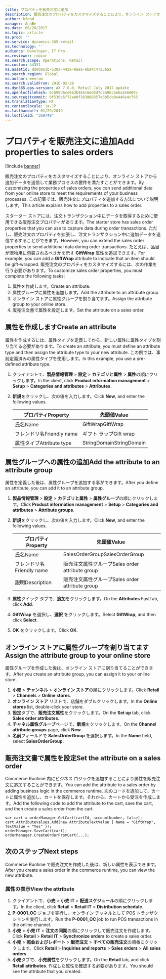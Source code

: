 ```yaml
---
title: プロパティを販売注文に追加
description: 販売注文のプロパティをカスタマイズすることにより、オンライン ストアから追加データを送信して業務プロセスの要件を満たすことができます。 この記事では、販売注文にプロパティを追加する方法について説明します。
author: kfend
manager: AnnBe
ms.date: 06/20/2017
ms.topic: article
ms.prod: ''
ms.service: dynamics-365-retail
ms.technology: ''
audience: Developer, IT Pro
ms.reviewer: robinr
ms.search.scope: Operations, Retail
ms.custom: 44351
ms.assetid: dd9b86cb-630a-4429-9aea-8ba4c4723baa
ms.search.region: Global
ms.author: meeram
ms.search.validFrom: 2016-02-28
ms.dyn365.ops.version: AX 7.0.0, Retail July 2017 update
ms.openlocfilehash: 6cb99d6ce863b464c6ed8d7c3a96c5e6a2e8e04c
ms.sourcegitcommit: 0f530e5f72a40f383868957a6b5cb0e446e4c795
ms.translationtype: HT
ms.contentlocale: ja-JP
ms.lasthandoff: 01/29/2019
ms.locfileid: "369748"
---
```

# <a name="add-properties-to-sales-orders"></a><span data-ttu-id="5e59b-104">プロパティを販売注文に追加</span><span class="sxs-lookup"><span data-stu-id="5e59b-104">Add properties to sales orders</span></span>

[!include [banner](../includes/banner.md)]

<span data-ttu-id="5e59b-105">販売注文のプロパティをカスタマイズすることにより、オンライン ストアから追加データを送信して業務プロセスの要件を満たすことができます。</span><span class="sxs-lookup"><span data-stu-id="5e59b-105">By customizing the properties of sales orders, you can send additional data from your online store to meet the requirements of your business processes.</span></span> <span data-ttu-id="5e59b-106">この記事では、販売注文にプロパティを追加する方法について説明します。</span><span class="sxs-lookup"><span data-stu-id="5e59b-106">This article explains how to add properties to a sales order.</span></span>

<span data-ttu-id="5e59b-107">スターター ストアには、注文トランザクション中にデータを取得するために使用できる販売注文プロパティがあります。</span><span class="sxs-lookup"><span data-stu-id="5e59b-107">The starter store has sales order properties that you can use to capture data during order transactions.</span></span> <span data-ttu-id="5e59b-108">ただし、販売注文のプロパティを拡張し、注文トランザクション中に追加データを送信するすることができます。</span><span class="sxs-lookup"><span data-stu-id="5e59b-108">However, you can extend the sales order properties to send additional data during order transactions.</span></span> <span data-ttu-id="5e59b-109">たとえば、品目が贈物用に包装されるべきかを示す **GiftWrap** 属性を追加できます。</span><span class="sxs-lookup"><span data-stu-id="5e59b-109">For example, you can add a **GiftWrap** attribute to indicate that an item should be gift-wrapped.</span></span> <span data-ttu-id="5e59b-110">販売注文のプロパティをカスタマイズするには、次の作業を行う必要があります。</span><span class="sxs-lookup"><span data-stu-id="5e59b-110">To customize sales order properties, you must complete the following tasks:</span></span>

1.  <span data-ttu-id="5e59b-111">属性を作成します。</span><span class="sxs-lookup"><span data-stu-id="5e59b-111">Create an attribute.</span></span>
2.  <span data-ttu-id="5e59b-112">属性グループに属性を追加します。</span><span class="sxs-lookup"><span data-stu-id="5e59b-112">Add the attribute to an attribute group.</span></span>
3.  <span data-ttu-id="5e59b-113">オンライン ストアに属性グループを割り当てます。</span><span class="sxs-lookup"><span data-stu-id="5e59b-113">Assign the attribute group to your online store.</span></span>
4.  <span data-ttu-id="5e59b-114">販売注文書で属性を設定します。</span><span class="sxs-lookup"><span data-stu-id="5e59b-114">Set the attribute on a sales order.</span></span>

## <a name="create-an-attribute"></a><span data-ttu-id="5e59b-115">属性を作成します</span><span class="sxs-lookup"><span data-stu-id="5e59b-115">Create an attribute</span></span>
<span data-ttu-id="5e59b-116">属性を作成するには、属性タイプを定義してから、新しい属性に属性タイプを割り当てる必要があります。</span><span class="sxs-lookup"><span data-stu-id="5e59b-116">To create an attribute, you must define an attribute type and then assign the attribute type to your new attribute.</span></span> <span data-ttu-id="5e59b-117">この例では、事前定義済みの属性タイプを使用します。</span><span class="sxs-lookup"><span data-stu-id="5e59b-117">In this example, you use a pre-defined attribute type.</span></span>

1.  <span data-ttu-id="5e59b-118">クライアントで、**製品情報管理** &gt; **設定** &gt; **カテゴリと属性** &gt; **属性**の順にクリックします。</span><span class="sxs-lookup"><span data-stu-id="5e59b-118">In the client, click **Product information management** &gt; **Setup** &gt; **Categories and attributes** &gt; **Attributes**.</span></span>
2.  <span data-ttu-id="5e59b-119">**新規**をクリックし、次の値を入力します。</span><span class="sxs-lookup"><span data-stu-id="5e59b-119">Click **New**, and enter the following values.</span></span>

    | <span data-ttu-id="5e59b-120">プロパティ</span><span class="sxs-lookup"><span data-stu-id="5e59b-120">Property</span></span>       | <span data-ttu-id="5e59b-121">先頭値</span><span class="sxs-lookup"><span data-stu-id="5e59b-121">Value</span></span>        |
    |----------------|--------------|
    | <span data-ttu-id="5e59b-122">氏名</span><span class="sxs-lookup"><span data-stu-id="5e59b-122">Name</span></span>           | <span data-ttu-id="5e59b-123">GiftWrap</span><span class="sxs-lookup"><span data-stu-id="5e59b-123">GiftWrap</span></span>     |
    | <span data-ttu-id="5e59b-124">フレンドリ名</span><span class="sxs-lookup"><span data-stu-id="5e59b-124">Friendly name</span></span>  | <span data-ttu-id="5e59b-125">ギフト ラップ</span><span class="sxs-lookup"><span data-stu-id="5e59b-125">Gift wrap</span></span>    |
    | <span data-ttu-id="5e59b-126">属性タイプ</span><span class="sxs-lookup"><span data-stu-id="5e59b-126">Attribute type</span></span> | <span data-ttu-id="5e59b-127">StringDomain</span><span class="sxs-lookup"><span data-stu-id="5e59b-127">StringDomain</span></span> |

## <a name="add-the-attribute-to-an-attribute-group"></a><span data-ttu-id="5e59b-128">属性グループへの属性の追加</span><span class="sxs-lookup"><span data-stu-id="5e59b-128">Add the attribute to an attribute group</span></span>
<span data-ttu-id="5e59b-129">属性を定義した後は、属性グループを追加する事ができます。</span><span class="sxs-lookup"><span data-stu-id="5e59b-129">After you define an attribute, you can add it to an attribute group.</span></span>

1.  <span data-ttu-id="5e59b-130">**製品情報管理** &gt; **設定** &gt; **カテゴリと属性** &gt; **属性グループ**の順にクリックします。</span><span class="sxs-lookup"><span data-stu-id="5e59b-130">Click **Product information management** &gt; **Setup** &gt; **Categories and attributes** &gt; **Attribute groups**.</span></span>
2.  <span data-ttu-id="5e59b-131">**新規**をクリックし、次の値を入力します。</span><span class="sxs-lookup"><span data-stu-id="5e59b-131">Click **New**, and enter the following values.</span></span>

    | <span data-ttu-id="5e59b-132">プロパティ</span><span class="sxs-lookup"><span data-stu-id="5e59b-132">Property</span></span>      | <span data-ttu-id="5e59b-133">先頭値</span><span class="sxs-lookup"><span data-stu-id="5e59b-133">Value</span></span>                       |
    |---------------|-----------------------------|
    | <span data-ttu-id="5e59b-134">氏名</span><span class="sxs-lookup"><span data-stu-id="5e59b-134">Name</span></span>          | <span data-ttu-id="5e59b-135">SalesOrderGroup</span><span class="sxs-lookup"><span data-stu-id="5e59b-135">SalesOrderGroup</span></span>             |
    | <span data-ttu-id="5e59b-136">フレンドリ名</span><span class="sxs-lookup"><span data-stu-id="5e59b-136">Friendly name</span></span> | <span data-ttu-id="5e59b-137">販売注文属性グループ</span><span class="sxs-lookup"><span data-stu-id="5e59b-137">Sales order attribute group</span></span> |
    | <span data-ttu-id="5e59b-138">説明</span><span class="sxs-lookup"><span data-stu-id="5e59b-138">Description</span></span>   | <span data-ttu-id="5e59b-139">販売注文属性グループ</span><span class="sxs-lookup"><span data-stu-id="5e59b-139">Sales order attribute group</span></span> |

3.  <span data-ttu-id="5e59b-140">**属性**クイック タブで、**追加**をクリックします。</span><span class="sxs-lookup"><span data-stu-id="5e59b-140">On the **Attributes** FastTab, click **Add**.</span></span>
4.  <span data-ttu-id="5e59b-141">**GiftWrap** を選択し、**選択** をクリックします。</span><span class="sxs-lookup"><span data-stu-id="5e59b-141">Select **GiftWrap**, and then click **Select**.</span></span>
5.  <span data-ttu-id="5e59b-142">**OK** をクリックします。</span><span class="sxs-lookup"><span data-stu-id="5e59b-142">Click **OK**.</span></span>

## <a name="assign-the-attribute-group-to-your-online-store"></a><span data-ttu-id="5e59b-143">オンライン ストアに属性グループを割り当てます</span><span class="sxs-lookup"><span data-stu-id="5e59b-143">Assign the attribute group to your online store</span></span>
<span data-ttu-id="5e59b-144">属性グループを作成した後は、オンライン ストアに割り当てることができます。</span><span class="sxs-lookup"><span data-stu-id="5e59b-144">After you create an attribute group, you can assign it to your online store.</span></span>

1.  <span data-ttu-id="5e59b-145">**小売** &gt; **チャンネル** &gt; **オンライン ストア**の順にクリックします。</span><span class="sxs-lookup"><span data-stu-id="5e59b-145">Click **Retail** &gt; **Channels** &gt; **Online stores**.</span></span>
2.  <span data-ttu-id="5e59b-146">**オンライン ストア** リストで、店舗をダブルクリックします。</span><span class="sxs-lookup"><span data-stu-id="5e59b-146">In the **Online stores** list, double-click your store.</span></span>
3.  <span data-ttu-id="5e59b-147">**設定**タブで、**販売注文属性**をクリックします。</span><span class="sxs-lookup"><span data-stu-id="5e59b-147">On the **Set up** tab, click **Sales order attributes**.</span></span>
4.  <span data-ttu-id="5e59b-148">**チャネル属性グループ**ページで、**新規**をクリックします。</span><span class="sxs-lookup"><span data-stu-id="5e59b-148">On the **Channel attribute groups** page, click **New**.</span></span>
5.  <span data-ttu-id="5e59b-149">**名前**フィールドで **SalesOrderGroup** を選択します。</span><span class="sxs-lookup"><span data-stu-id="5e59b-149">In the **Name** field, select **SalesOrderGroup**.</span></span>

## <a name="set-the-attribute-on-a-sales-order"></a><span data-ttu-id="5e59b-150">販売注文書で属性を設定</span><span class="sxs-lookup"><span data-stu-id="5e59b-150">Set the attribute on a sales order</span></span>
<span data-ttu-id="5e59b-151">Commerce Runtime 内にビジネス ロジックを追加することにより属性を販売注文に追加することができます。</span><span class="sxs-lookup"><span data-stu-id="5e59b-151">You can add the attribute to a sales order by adding business logic in the commerce runtime.</span></span> <span data-ttu-id="5e59b-152">次のコードを追加して、カートに属性を追加し、カートを保存します。それから、カートから受注を作成します。</span><span class="sxs-lookup"><span data-stu-id="5e59b-152">Add the following code to add the attribute to the cart, save the cart, and then create a sales order from the cart.</span></span>

    var cart = orderManager.GetCart(cartId, accountNumber, false);
    cart.AttributeValues.Add(new AttributeTextValue { Name = "GiftWrap", TextValue = "Yes" });
    orderManager.SaveCart(cart);
    orderManager.CreateOrderFromCart(...);

## <a name="next-steps"></a><span data-ttu-id="5e59b-153">次のステップ</span><span class="sxs-lookup"><span data-stu-id="5e59b-153">Next steps</span></span>
<span data-ttu-id="5e59b-154">Commerce Runtime で販売注文を作成した後は、新しい属性を表示できます。</span><span class="sxs-lookup"><span data-stu-id="5e59b-154">After you create a sales order in the commerce runtime, you can view the new attribute.</span></span>

### <a name="view-the-attribute"></a><span data-ttu-id="5e59b-155">属性の表示</span><span class="sxs-lookup"><span data-stu-id="5e59b-155">View the attribute</span></span>

1.  <span data-ttu-id="5e59b-156">クライアントで、**小売** &gt; **小売 IT** &gt; **配送スケジュール**の順にクリックします。</span><span class="sxs-lookup"><span data-stu-id="5e59b-156">In the client, click **Retail** &gt; **Retail IT** &gt; **Distribution schedule**.</span></span>
2.  <span data-ttu-id="5e59b-157">**P-0001\_OC** ジョブを実行し、オンライン チャネルとして POS トランザクションを実行します。</span><span class="sxs-lookup"><span data-stu-id="5e59b-157">Run the **P-0001\_OC** job to run POS transactions in the online channel.</span></span>
3.  <span data-ttu-id="5e59b-158">**小売** &gt; **小売 IT** &gt; **注文の同期**の順にクリックして販売注文を作成します。</span><span class="sxs-lookup"><span data-stu-id="5e59b-158">Click **Retail** &gt; **Retail IT** &gt; **Synchronize orders** to create a sales order.</span></span>
4.  <span data-ttu-id="5e59b-159">**小売** &gt; **照会およびレポート** &gt; **販売注文** &gt; **すべての販売注文**の順番にクリックします。</span><span class="sxs-lookup"><span data-stu-id="5e59b-159">Click **Retail** &gt; **Inquiries and reports** &gt; **Sales orders** &gt; **All sales orders**.</span></span>
5.  <span data-ttu-id="5e59b-160">**小売**タブで、**小売属性**をクリックします。</span><span class="sxs-lookup"><span data-stu-id="5e59b-160">On the **Retail** tab, and click **Retail attributes**.</span></span> <span data-ttu-id="5e59b-161">作成した属性を確認する必要があります。</span><span class="sxs-lookup"><span data-stu-id="5e59b-161">You should see the attribute that you created.</span></span>




